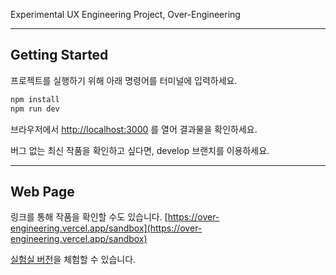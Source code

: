 Experimental UX Engineering Project, Over-Engineering

---

## Getting Started

프로젝트를 실행하기 위해 아래 명령어를 터미널에 입력하세요.

```bash
npm install
npm run dev
```

브라우저에서 [http://localhost:3000](http://localhost:3000) 를 열어 결과물을 확인하세요.

버그 없는 최신 작품을 확인하고 싶다면, develop 브랜치를 이용하세요.

---

## Web Page

링크를 통해 작품을 확인할 수도 있습니다. [https://over-engineering.vercel.app/sandbox](https://over-engineering.vercel.app/sandbox)

[실험실 버전](https://over-engineering-laboratory.vercel.app/sandbox)을 체험할 수 있습니다.
